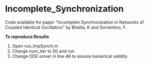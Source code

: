 # Incomplete_Synchronization
Code available for paper "Incomplete Synchronization in Networks of Coupled Identical Oscillators" by Bhatta, K and Sorrentino, F.

**To reproduce Results**

1. Open run_ImpSynch.m
2. Change num_iter to 50 and run
3. Change ODE solver in line 46 to ensure numerical validity

